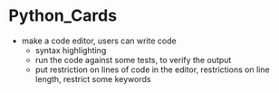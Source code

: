 # Python_Cards

- make a code editor, users can write code
  - syntax highlighting
  - run the code against some tests, to verify the output
  - put restriction on lines of code in the editor, restrictions on line length, restrict some keywords